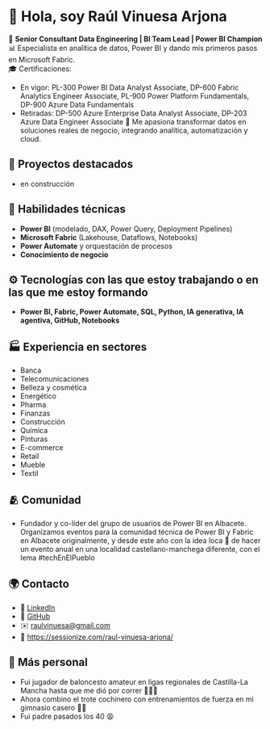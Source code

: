 # 👋 Hola, soy Raúl Vinuesa Arjona

💼 **Senior Consultant Data Engineering | BI Team Lead | Power BI Champion**  
📊 Especialista en analítica de datos, Power BI y dando mis primeros pasos en Microsoft Fabric.  
🎓 Certificaciones:
- En vigor: PL-300 Power BI Data Analyst Associate, DP-600 Fabric Analytics Engineer Associate, PL-900 Power Platform Fundamentals, DP-900 Azure Data Fundamentals
- Retiradas: DP-500 Azure Enterprise Data Analyst Associate, DP-203 Azure Data Engineer Associate
💖 Me apasiona transformar datos en soluciones reales de negocio, integrando analítica, automatización y cloud.


## 🚀 Proyectos destacados

- en construcción

## 🧠 Habilidades técnicas
- **Power BI** (modelado, DAX, Power Query, Deployment Pipelines)
- **Microsoft Fabric** (Lakehouse, Dataflows, Notebooks)
- **Power Automate** y orquestación de procesos
- **Conocimiento de negocio**
  
## ⚙️ Tecnologías con las que estoy trabajando o en las que me estoy formando
- **Power BI, Fabric, Power Automate, SQL, Python, IA generativa, IA agentiva, GitHub, Notebooks**

## 🏭 Experiencia en sectores
- Banca
- Telecomunicaciones
- Belleza y cosmética
- Energético
- Pharma
- Finanzas
- Construcción
- Química
- Pinturas
- E-commerce
- Retail
- Mueble
- Textil

## 🫂 Comunidad
- Fundador y co-líder del grupo de usuarios de Power BI en Albacete. Organizamos eventos para la comunidad técnica de Power BI y Fabric en Albacete originalmente, y desde este año con la idea loca 🤯 de hacer un evento anual en una localidad castellano-manchega diferente, con el lema #techEnElPueblo

## 🌍 Contacto
- 💼 [LinkedIn](https://www.linkedin.com/in/raulvinuesaarjona/)
- 🧰 [GitHub](https://github.com/Raul-Vinuesa-Arjona)
- ✉️ raulvinuesa@gmail.com
- 🎤 https://sessionize.com/raul-vinuesa-arjona/

## 🏀 Más personal
- Fui jugador de baloncesto amateur en ligas regionales de Castilla-La Mancha hasta que me dió por correr 🏃‍♂️‍➡️
- Ahora combino el trote cochinero con entrenamientos de fuerza en mi gimnasio casero 🏋️‍♂️
- Fui padre pasados los 40 😩
